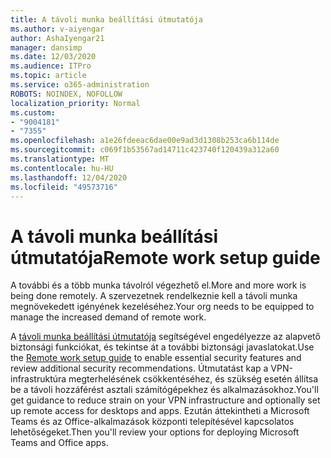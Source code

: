 ```yaml
---
title: A távoli munka beállítási útmutatója
ms.author: v-aiyengar
author: AshaIyengar21
manager: dansimp
ms.date: 12/03/2020
ms.audience: ITPro
ms.topic: article
ms.service: o365-administration
ROBOTS: NOINDEX, NOFOLLOW
localization_priority: Normal
ms.custom:
- "9004181"
- "7355"
ms.openlocfilehash: a1e26fdeeac6dae00e9ad3d1308b253ca6b114de
ms.sourcegitcommit: c069f1b53567ad14711c423740f120439a312a60
ms.translationtype: MT
ms.contentlocale: hu-HU
ms.lasthandoff: 12/04/2020
ms.locfileid: "49573716"
---
```

# <a name="remote-work-setup-guide"></a><span data-ttu-id="14440-102">A távoli munka beállítási útmutatója</span><span class="sxs-lookup"><span data-stu-id="14440-102">Remote work setup guide</span></span>

<span data-ttu-id="14440-103">A további és a több munka távolról végezhető el.</span><span class="sxs-lookup"><span data-stu-id="14440-103">More and more work is being done remotely.</span></span> <span data-ttu-id="14440-104">A szervezetnek rendelkeznie kell a távoli munka megnövekedett igényének kezeléséhez.</span><span class="sxs-lookup"><span data-stu-id="14440-104">Your org needs to be equipped to manage the increased demand of remote work.</span></span>

<span data-ttu-id="14440-105">A [távoli munka beállítási útmutatója](https://go.microsoft.com/fwlink/?linkid=2142062) segítségével engedélyezze az alapvető biztonsági funkciókat, és tekintse át a további biztonsági javaslatokat.</span><span class="sxs-lookup"><span data-stu-id="14440-105">Use the [Remote work setup guide](https://go.microsoft.com/fwlink/?linkid=2142062) to enable essential security features and review additional security recommendations.</span></span> <span data-ttu-id="14440-106">Útmutatást kap a VPN-infrastruktúra megterhelésének csökkentéséhez, és szükség esetén állítsa be a távoli hozzáférést asztali számítógépekhez és alkalmazásokhoz.</span><span class="sxs-lookup"><span data-stu-id="14440-106">You'll get guidance to reduce strain on your VPN infrastructure and optionally set up remote access for desktops and apps.</span></span> <span data-ttu-id="14440-107">Ezután áttekintheti a Microsoft Teams és az Office-alkalmazások központi telepítésével kapcsolatos lehetőségeket.</span><span class="sxs-lookup"><span data-stu-id="14440-107">Then you'll review your options for deploying ‎Microsoft Teams‎ and ‎Office‎ apps.</span></span>
